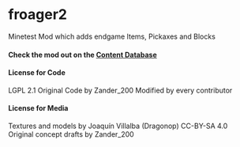 # froager2
Minetest Mod which adds endgame Items, Pickaxes and Blocks

#### Check the mod out on the [Content Database](https://content.minetest.net/packages/Zander_200/froager2/)

#### License for Code
LGPL 2.1
Original Code by Zander_200
Modified by every contributor

#### License for Media  
Textures and models by Joaquín Villalba (Dragonop) CC-BY-SA 4.0  
Original concept drafts by Zander_200  
